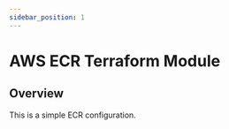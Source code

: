 ```yaml
---
sidebar_position: 1
---
```


# AWS ECR Terraform Module
## Overview
This is a simple ECR configuration.

[chge]: ./CHANGES.md
[code]: ./CODE-OF-CONDUCT.md
[cont]: ./CONTRIBUTING.md
[lice]: ./LICENSE.md
